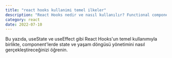 ```yaml
---
title: "react hooks kullanimi temel ilkeler"
description: "React Hooks nedir ve nasıl kullanılır? Functional component'lerde state ve lifecycle yönetimi için React Hooks'u anlama rehberi."
category: react
date: 2022-07-10
---
```

Bu yazıda, useState ve useEffect gibi React Hooks'un temel kullanımıyla birlikte, component'lerde state ve yaşam döngüsü yönetimini nasıl gerçekleştireceğinizi öğrenin.
